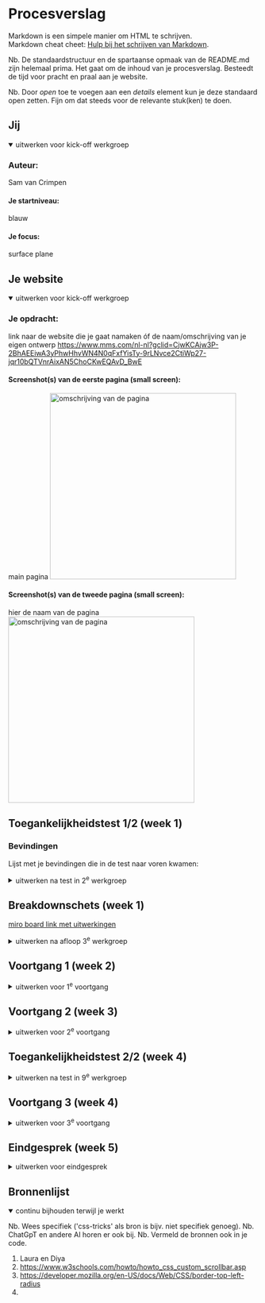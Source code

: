 # Procesverslag
Markdown is een simpele manier om HTML te schrijven.  
Markdown cheat cheet: [Hulp bij het schrijven van Markdown](https://github.com/adam-p/markdown-here/wiki/Markdown-Cheatsheet).

Nb. De standaardstructuur en de spartaanse opmaak van de README.md zijn helemaal prima. Het gaat om de inhoud van je procesverslag. Besteedt de tijd voor pracht en praal aan je website.

Nb. Door *open* toe te voegen aan een *details* element kun je deze standaard open zetten. Fijn om dat steeds voor de relevante stuk(ken) te doen.





## Jij

<details open>
  <summary>uitwerken voor kick-off werkgroep</summary>

  ### Auteur:
  Sam van Crimpen

  #### Je startniveau:
  blauw

  #### Je focus:
 surface plane
 
</details>





## Je website

<details open>
  <summary>uitwerken voor kick-off werkgroep</summary>

  ### Je opdracht:
  link naar de website die je gaat namaken óf de naam/omschrijving van je eigen ontwerp
  https://www.mms.com/nl-nl?gclid=CjwKCAjw3P-2BhAEEiwA3yPhwHhvWN4N0qFxfYisTy-9rLNvce2CtiWp27-jqr10bQTVnrAixAN5ChoCKwEQAvD_BwE

  #### Screenshot(s) van de eerste pagina (small screen): 
  main pagina
  <img src="readme-images/breakdownschets1.jpg" width="375px" alt="omschrijving van de pagina">

  #### Screenshot(s) van de tweede pagina (small screen):
  hier de naam van de pagina  
  <img src="readme-images/breakdownschets1.jpg" width="375px" alt="omschrijving van de pagina">
 
</details>



## Toegankelijkheidstest 1/2 (week 1)
  ### Bevindingen
  Lijst met je bevindingen die in de test naar voren kwamen:
<details>
  <summary>uitwerken na test in 2<sup>e</sup> werkgroep</summary>
de screenreader las METER&M'S in plaats van m&m's
door twee keer op de pijltjestoets te tikken, ging ie van vertellen over menu naar klikken op menu. ik weet niet of ik dit zelf handig zou vinden.
de screenreader beschreef de afbeelding voordat hij vertelede waar de knop naartoe zou leiden: ÄFBEELDING, HARTJES GEVULD MET RODE EN WITTE M&M'S
hij vertelde ook over een afbeelding die helemaal geen link was, hierdoor was er geen onderscheid te horen tussen een afbeeldingsknop en een normale afbeelding.
de "ontwerp je eigen m&m pagina" is ontbruikbaar voor mensen die een screenreader gebruiken.
er miste op de homepagina een aantal screenreader prompts.
er zit een bewegend element, die beweegt tijdens het scrollen(in ieder geval op de laptop versie) deze word per woord voorgelezen, een slechtziende krijgt dus geen volledige ervaring van wat er getoond word op het scherm.
sommige teksten waren in het engels
de plaatjes die geen knoppen zijn werden naarmate je verder op de pagina was steeds vervelender om mee te werken (item heeft geen primaire actie).
er werd niks in detail verteld over de afbeeldingen. "design verjaardagsmix" "design bruiloft mix" 
de knop stond elke keer aan de onderkant, je moest elke keer door meerdere teksten en afbeeldingen heenscrollen.
bij een carrousel menu ging de narrator steeds de vorige afbeelding uitleggen, daardoor wist ik niet meer waar ik was.
er was soms wel uitleg van wat er te zien was, :buisje m&m's, prijs 3,50/stuk
iets bestellen op een productpagina was eigenlijk praktisch onmogelijk, ik moest door heel veel dingen scrollen voordat ik de koopknop had gevonden.
er waren op de website steeds stukjes in het engels en in het nederlands.
alle knoppen en tekst werden apart verteld, je moest elke keer 3 keer doortikken voordat je bij de knop uitkwam
er was niet meteen duidelijk wat een knop was en wat niet, wat navigeren moeilijk maakt. 
je kan ook je eigen pakken smaenstellen, en de eigen kleur m&M kiezen. dit menu was ook weer lastig te bedienen.
"item heeft geen eigen functie"


</details>



## Breakdownschets (week 1)
<a href="https://miro.com/app/board/uXjVLdggZVo=/?share_link_id=460490364818">miro board link met uitwerkingen</a>
<details>
  <summary>uitwerken na afloop 3<sup>e</sup> werkgroep</summary>
  De 3e les heb ik bijgewoond zodat ik weer even een opfrisser kreeg over grid. Ik vond dit de voorgaande jaren lastig, dit dit was een waardevolle les om te volgen
  notities:
  in flexbox is het 1 dimentionaal, grid is 3dimentionaal. 
  deze les heb ik besteed aan het in ene grid plaatsen van mijn header en het verduidelijken van mijn eigen code zodat ik makkelijker en sneller kan werken. 

  ### de hele pagina: 
  <img src="readme-images/breakdownschets1.jpg" width="375px" alt="breakdown van de hele pagina">

  ### dynamisch deel (bijv menu): 
  <img src="readme-images/menu.jpg" width="375px" alt="breakdown van een dynamisch deel">

</details>





## Voortgang 1 (week 2)

<details>
  <summary>uitwerken voor 1<sup>e</sup> voortgang</summary>

  ### Stand van zaken
  Na overleg met docent kon ik verder gaan waar ik vorig jaar gebleven was. ik had al een groot deel van mijn html, css en een klein beetje javascript voor het menu in de nav (gedaan dmv codepen opdrachten), maar voor de rest miste er nog erg veel.



  ### Agenda voor meeting
  samen met je groepje opstellen

  | sam            | student 2          | student 3    | student 4        |
  | hoe sta ik er voor?                 | ---          | ---              | 
  | dit bespreken  |...                 | ...          | ...              |
  | en dat ook nog | ...                | ...          | ...              |
  | ...            | ...                | ...          | ...              |


  ### Verslag van meeting
  hier na afloop snel de uitkomsten van de meeting vastleggen

  - vergeet alt text niet
  - images nog goed laten inspringen
  - zeker al goed op weg
  - notities herk 1:   a11y goede plek om accessibility info te vinden
  alistapart.com article now you see mee over hoe je dingen kan verbergen
  naar een andere pagina is een link
aria label voor iets onzichtbaars, bijvoorbeeld specifieke knop (shop now tshirts ipv shop now)
zorg dat de code is geschreven voor screenreader, tekst bovenaan etc etc
lijstje met social media is ook een nav 
mdn is altijd up to date voor html dingen!

</details>





## Voortgang 2 (week 3)

<details>
  <summary>uitwerken voor 2<sup>e</sup> voortgang</summary>

  ### Stand van zaken
  tijdens dit gesprek heb ik vooral met maja gesproken. ik heb met haar goed kunnen overleggen over hoe ver ik was gekomen, en ik heb met haar gesproken over de buttons op mijn tweede pagina. deze waren toen nog radio buttons, maar heb ik na haar uitleg uiteindelijk veranderd naar buttons. In eerste instantie dacht ik dat ik radio buttons moest gebruiken, maar achteraf bleek dat onhandig en omslachtig omdat de radiobuttons moeilijk vorm te geven waren. door ze buttons te maken werd het ook makkelijker om een interactie toe te voegen.

</details>





## Toegankelijkheidstest 2/2 (week 4)

<details>
  <summary>uitwerken na test in 9<sup>e</sup> werkgroep</summary>

  ### Bevindingen
  Lijst met je bevindingen die in de test naar voren kwamen (geef ook aan wat er verbeterd is):

</details>





## Voortgang 3 (week 4)

<details>
  <summary>uitwerken voor 3<sup>e</sup> voortgang</summary>

  ### Stand van zaken
  deze week heb ik alles wat nog miste even op een rij gezet, waaronder
  uitklapbare hamburger menu's, responsiveness van buttons. ook ben ik aan de gang gegaan met het werkend krijgen van de buttons waarmee je 1 of meer producten in je mand stopt. ook heb ik een begin gemaakt aan het toevoegen van een geheime button, die het thema van de website aanpast.hier heb ik later ook een geluid aan toegevoegd, om het meer immersive te maken.


</details>





## Eindgesprek (week 5)

<details>
  <summary>uitwerken voor eindgesprek</summary>

  ### Je uitkomst - karakteristiek screenshots:
  <img src="readme-images/dummy-plaatje.jpg" width="375px" alt="uitomst opdracht 1">


  ### Dit ging goed/Heb ik geleerd: 
  Eigenlijk heb ik in een hele korte tijd een heleboel uitgevogeld. ik snap er nog steeds niet megaveel van, maar ik ben in ieder geval trots op hoe ver ik tot nu toe ben gekomen. ik heb geleerd hoe ik dingen beter kan opzoeken, en om door te zetten als iets niet meteen lukt. 
  ik had vorig jaar een irrationele angst voor het vak opgebouwd, naast dat ik niet lekker in mijn vel zat en daardoor geen energie in het vak kon steken.
  dit jaar deed ik dit vak tegelijk met mijn minor, wat ook veel energie kostte. 
  uiteindelijk heb ik in de vakantie voor de deadline heel veel wek kunnen verzetten en heb ik er veel uren ingestopt, hier ben ik ook trots op.


  <img src="readme-images/dummy-plaatje.jpg" width="375px" alt="top">


  ### Dit was lastig/Is niet gelukt:
  Korte omschrijving met plaatjes

  <img src="readme-images/dummy-plaatje.jpg" width="375px" alt="bummer">
</details>





## Bronnenlijst

<details open>
  <summary>continu bijhouden terwijl je werkt</summary>

  Nb. Wees specifiek ('css-tricks' als bron is bijv. niet specifiek genoeg). 
  Nb. ChatGpT en andere AI horen er ook bij.
  Nb. Vermeld de bronnen ook in je code.

  1. Laura en Diya
  2. https://www.w3schools.com/howto/howto_css_custom_scrollbar.asp
  3. https://developer.mozilla.org/en-US/docs/Web/CSS/border-top-left-radius
  4. 
</details>
